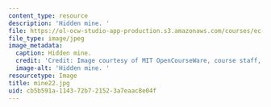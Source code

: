 ```yaml
---
content_type: resource
description: 'Hidden mine. '
file: https://ol-ocw-studio-app-production.s3.amazonaws.com/courses/ec-s06-design-for-demining-spring-2007/cb5b591a114372b721523a7eaac8e04f_mine22.jpg
file_type: image/jpeg
image_metadata:
  caption: Hidden mine.
  credit: 'Credit: Image courtesy of MIT OpenCourseWare, course staff, and students.'
  image-alt: 'Hidden mine. '
resourcetype: Image
title: mine22.jpg
uid: cb5b591a-1143-72b7-2152-3a7eaac8e04f
---
```

